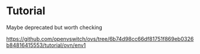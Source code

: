 # Tutorial

Maybe deprecated but worth checking

<https://github.com/openvswitch/ovs/tree/6b74d98cc66df81751f869eb0326b84816415553/tutorial/ovn/env1>
